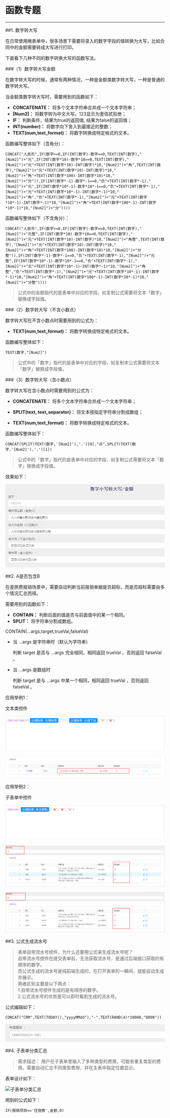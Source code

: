 # 函数专题   
***

##1. 数字转大写   

在日常使用微表单中，很多场景下需要将录入的数字字段的值转换为大写，比如合同中的金额需要转成大写进行打印。   

下面看下几种不同的数字转换大写的函数写法。   

###（1）数字转大写金额   

在数字转大写的时候，通常有两种情况，一种是金额类数字转大写，一种是普通的数字转大写。   

当金额类数字转大写时，需要用到的函数如下：   

* **CONCATENATE：** 将多个文本字符串合并成一个文本字符串；   
* **[Num2]：** 将数字转为中文大写。123显示为壹佰贰拾叁；   
* **IF：** 判断条件，结果为true的返回值, 结果为false的返回值；   
* **INT(number)：** 将数字向下舍入到最接近的整数；   
* **TEXT(num,text_format)：** 将数字转换成特定格式的文本。   

函数编写整体如下（含角分）：   

```
CONCAT("人民币",IF(数字>=0,IF(INT(数字)-数字==0,TEXT(INT(数字),"[Num2]")+"元",IF(INT(数字*10)-数字*10==0,TEXT(INT(数字),"[Num2]")+"元"+TEXT(INT(数字*10)-INT(数字)*10,"[Num2]")+"角",TEXT(INT(数字),"[Num2]")+"元"+TEXT(INT(数字*10)-INT(数字)*10,"[Num2]")+"角"+TEXT(INT(数字*100)-INT(数字*10)*10,"[Num2]")+"分")),IF(INT(数字*-1)-数字*-1==0,"负"+TEXT(INT(数字*-1),"[Num2]")+"元",IF(INT(数字*10*-1)-数字*10*-1==0,"负"+TEXT(INT(数字*-1),"[Num2]")+"元"+TEXT(INT(数字*10*-1)-INT(数字*-1)*10,"[Num2]")+"角","负"+TEXT(INT(数字*-1),"[Num2]")+"元"+TEXT(INT(数字*10*-1)-INT(数字*-1)*10,"[Num2]")+"角"+TEXT(INT(数字*100*-1)-INT(数字*10*-1)*10,"[Num2]")+"分"))))  
```   

函数编写整体如下（不含角分）：
```
CONCAT("人民币",IF(数字>=0,IF(INT(数字)-数字==0,TEXT(INT(数字),"[Num2]")+"元整",IF(INT(数字*10)-数字*10==0,TEXT(INT(数字),"[Num2]")+"元"+TEXT(INT(数字*10)-INT(数字)*10,"[Num2]")+"角整",TEXT(INT(数字),"[Num2]")+"元"+TEXT(INT(数字*10)-INT(数字)*10,"[Num2]")+"角"+TEXT(INT(数字*100)-INT(数字*10)*10,"[Num2]")+"分整")),IF(INT(数字*-1)-数字*-1==0,"负"+TEXT(INT(数字*-1),"[Num2]")+"元整",IF(INT(数字*10*-1)-数字*10*-1==0,"负"+TEXT(INT(数字*-1),"[Num2]")+"元"+TEXT(INT(数字*10*-1)-INT(数字*-1)*10,"[Num2]")+"角整","负"+TEXT(INT(数字*-1),"[Num2]")+"元"+TEXT(INT(数字*10*-1)-INT(数字*-1)*10,"[Num2]")+"角"+TEXT(INT(数字*100*-1)-INT(数字*10*-1)*10,"[Num2]")+"分整"))))
```   
    
>公式中的金额指代的是表单中对应的字段，如复制公式需要将文本「数字」替换成字段值。

###（2）数字转大写（不含小数点）   

数字转大写在不含小数点时需要用到的公式为：

* **TEXT(num,text_format)：** 将数字转换成特定格式的文本。  

函数编写整体如下：   

```
TEXT(数字,"[Num2]")
```   

>公式中的「数字」指代的是表单中对应的字段，如复制本公式需要将文本「数字」替换成字段值。   

###（3）数字转大写（含小数点）   

数字转大写在含小数点时需要用到的公式为：   

* **CONCATENATE：** 将多个文本字符串合并成一个文本字符串；   

* **SPLIT(text, text_separator)：** 将文本按指定字符串分割成数组；   

* **TEXT(num,text_format)：** 将数字转换成特定格式的文本。   

函数编写整体如下：   

```
CONCAT(SPLIT(TEXT(数字,'[Num2]'),'.')[0],"点",SPLIT(TEXT(数字,'[Num2]'),'.')[1])
```   

>公式中的「数字」指代的是表单中对应的字段，如复制公式需要将文本「数字」替换成字段值。   

效果如下：   

![函数专题_数字转大写][函数专题_数字转大写]   

##2. A是否包含B   

在差旅费报销场景中，需要自动判断当前报销单据是否超标，而是否超标需要由多个情况汇总而得。   

需要用到的函数如下：   

* **CONTAIN：** 判断后面的值是否与前面值中的某一个相同。   
* **SPLIT：** 将字符串分割成数组。   

CONTAIN(...args,target,trueVal,falseVal)   


* 当 ...args 是字符串时（默认为字符串）   

  判断 target 是否与 ...args 完全相同，相同返回 trueVal ，否则返回 falseVal 。   


* 当 ...args 是数组时   

  判断 target 是与 ...args 中某一个相同，相同返回 trueVal ，否则返回 falseVal 。   

应用举例1：   

文本类控件   

![逻辑函数_CONTAIN_SPLIT][逻辑函数_CONTAIN_SPLIT]   

![逻辑函数_CONTAIN_SPLIT结果][逻辑函数_CONTAIN_SPLIT结果]   

应用举例2：   

子表单中控件   

![逻辑函数_CONTAIN_子表单控件][逻辑函数_CONTAIN_子表单控件]   

![逻辑函数_CONTAIN_子表单控件_结果1][逻辑函数_CONTAIN_子表单控件_结果1]   

![逻辑函数_CONTAIN_子表单控件_结果2][逻辑函数_CONTAIN_子表单控件_结果2]   
   

##3. 公式生成流水号  

>表单自带流水号控件，为什么还要用公式来生成流水号呢？   
>自带流水号控件在提交表单前，无法获取流水号，是通过后端接口获取的有顺序的数字。   
>而公式生成的流水号是纯前端生成的，在打开表单的一瞬间，就能自动生成并展示。   
>两者区别主要是以下两点：   
>1.自带流水号控件生成的是有顺序的数字。  
>2.公式流水号的优势是可以即时看到生成的流水号。  

公式编辑如下：  

```
CONCAT("CRM",TEXT(TODAY(),"yyyyMMdd"),"-",TEXT(RAND(4)*10000,"0000"))
```   
   
![公式流水号结果][公式流水号结果]   


##4. 子表单分类汇总   

>需求描述：
>用户在子表单里输入了多种类型的费用，可能有重复类型的费用。需要自动汇总不同类型费用，并在主表中指定位置显示。   

表单设计如下：   

![子表单分类汇总][子表单分类汇总]

用到的公式如下：  
```
IF(报销项目=='住宿费',金额,0)
```

[函数专题_数字转大写]:.\assets\公式\函数专题_数字转大写.png
[逻辑函数_CONTAIN_SPLIT]:.\assets\公式\逻辑函数_CONTAIN_SPLIT.png
[逻辑函数_CONTAIN_SPLIT结果]:.\assets\公式\逻辑函数_CONTAIN_SPLIT结果.png
[逻辑函数_CONTAIN_子表单控件]:.\assets\公式\逻辑函数_CONTAIN_子表单控件.png
[逻辑函数_CONTAIN_子表单控件_结果1]:.\assets\公式\逻辑函数_CONTAIN_子表单控件_结果1.png
[逻辑函数_CONTAIN_子表单控件_结果2]:.\assets\公式\逻辑函数_CONTAIN_子表单控件_结果2.png

[公式流水号结果]:.\assets\公式\公式流水号结果.png
[子表单分类汇总]:.\assets\公式\子表单分类汇总.gif


